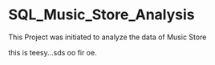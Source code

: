 # SQL_Music_Store_Analysis
This Project was initiated to analyze the data of Music Store

this is teesy...sds
oo fir oe.
